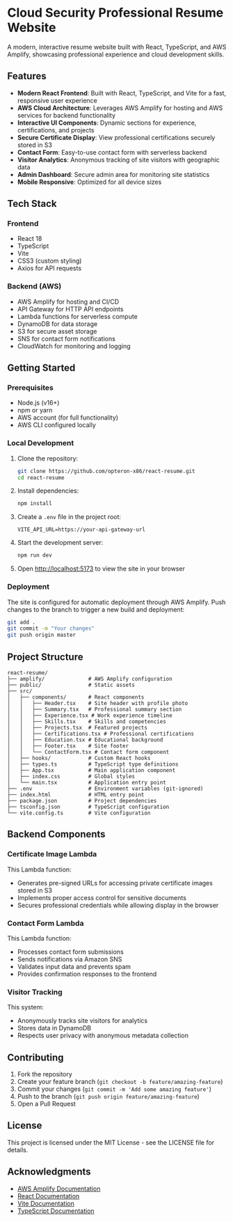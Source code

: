 # Cloud Security Professional Resume Website

A modern, interactive resume website built with React, TypeScript, and AWS Amplify, showcasing professional experience and cloud development skills.

## Features

- **Modern React Frontend**: Built with React, TypeScript, and Vite for a fast, responsive user experience
- **AWS Cloud Architecture**: Leverages AWS Amplify for hosting and AWS services for backend functionality
- **Interactive UI Components**: Dynamic sections for experience, certifications, and projects
- **Secure Certificate Display**: View professional certifications securely stored in S3
- **Contact Form**: Easy-to-use contact form with serverless backend
- **Visitor Analytics**: Anonymous tracking of site visitors with geographic data
- **Admin Dashboard**: Secure admin area for monitoring site statistics
- **Mobile Responsive**: Optimized for all device sizes

## Tech Stack

### Frontend
- React 18
- TypeScript
- Vite
- CSS3 (custom styling)
- Axios for API requests

### Backend (AWS)
- AWS Amplify for hosting and CI/CD
- API Gateway for HTTP API endpoints
- Lambda functions for serverless compute
- DynamoDB for data storage
- S3 for secure asset storage
- SNS for contact form notifications
- CloudWatch for monitoring and logging

## Getting Started

### Prerequisites
- Node.js (v16+)
- npm or yarn
- AWS account (for full functionality)
- AWS CLI configured locally

### Local Development

1. Clone the repository:
   ```bash
   git clone https://github.com/opteron-x86/react-resume.git
   cd react-resume
   ```

2. Install dependencies:
   ```bash
   npm install
   ```

3. Create a `.env` file in the project root:
   ```
   VITE_API_URL=https://your-api-gateway-url
   ```

4. Start the development server:
   ```bash
   npm run dev
   ```

5. Open [http://localhost:5173](http://localhost:5173) to view the site in your browser

### Deployment

The site is configured for automatic deployment through AWS Amplify. 
Push changes to the branch to trigger a new build and deployment:

```bash
git add .
git commit -m "Your changes"
git push origin master
```

## Project Structure

```
react-resume/
├── amplify/              # AWS Amplify configuration
├── public/               # Static assets
├── src/
│   ├── components/       # React components
│   │   ├── Header.tsx    # Site header with profile photo
│   │   ├── Summary.tsx   # Professional summary section
│   │   ├── Experience.tsx # Work experience timeline
│   │   ├── Skills.tsx    # Skills and competencies
│   │   ├── Projects.tsx  # Featured projects
│   │   ├── Certifications.tsx # Professional certifications
│   │   ├── Education.tsx # Educational background
│   │   ├── Footer.tsx    # Site footer
│   │   └── ContactForm.tsx # Contact form component
│   ├── hooks/            # Custom React hooks
│   ├── types.ts          # TypeScript type definitions
│   ├── App.tsx           # Main application component
│   ├── index.css         # Global styles
│   └── main.tsx          # Application entry point
├── .env                  # Environment variables (git-ignored)
├── index.html            # HTML entry point
├── package.json          # Project dependencies
├── tsconfig.json         # TypeScript configuration
└── vite.config.ts        # Vite configuration
```

## Backend Components

### Certificate Image Lambda

This Lambda function:
- Generates pre-signed URLs for accessing private certificate images stored in S3
- Implements proper access control for sensitive documents
- Secures professional credentials while allowing display in the browser

### Contact Form Lambda

This Lambda function:
- Processes contact form submissions
- Sends notifications via Amazon SNS
- Validates input data and prevents spam
- Provides confirmation responses to the frontend

### Visitor Tracking

This system:
- Anonymously tracks site visitors for analytics
- Stores data in DynamoDB
- Respects user privacy with anonymous metadata collection

## Contributing

1. Fork the repository
2. Create your feature branch (`git checkout -b feature/amazing-feature`)
3. Commit your changes (`git commit -m 'Add some amazing feature'`)
4. Push to the branch (`git push origin feature/amazing-feature`)
5. Open a Pull Request

## License

This project is licensed under the MIT License - see the LICENSE file for details.

## Acknowledgments

- [AWS Amplify Documentation](https://docs.amplify.aws/)
- [React Documentation](https://reactjs.org/docs/getting-started.html)
- [Vite Documentation](https://vitejs.dev/guide/)
- [TypeScript Documentation](https://www.typescriptlang.org/docs/)